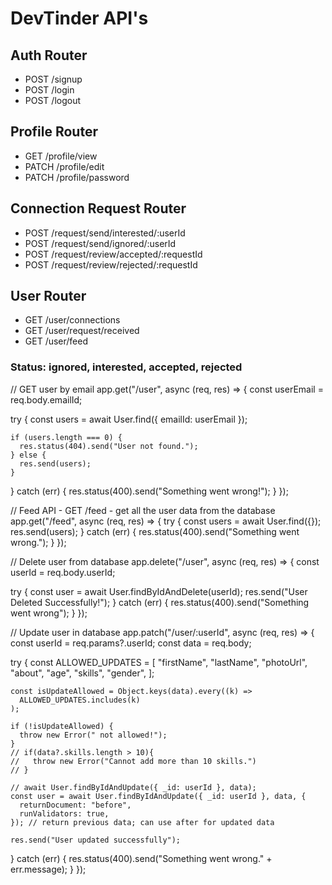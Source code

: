 # DevTinder API's

## Auth Router
- POST /signup
- POST /login
- POST /logout

## Profile Router
- GET /profile/view
- PATCH /profile/edit
- PATCH /profile/password

## Connection Request Router
- POST /request/send/interested/:userId
- POST /request/send/ignored/:userId
- POST /request/review/accepted/:requestId
- POST /request/review/rejected/:requestId

## User Router
- GET /user/connections
- GET /user/request/received
- GET /user/feed

### Status: ignored, interested, accepted, rejected




// GET user by email
app.get("/user", async (req, res) => {
  const userEmail = req.body.emailId;

  try {
    const users = await User.find({ emailId: userEmail });

    if (users.length === 0) {
      res.status(404).send("User not found.");
    } else {
      res.send(users);
    }
  } catch (err) {
    res.status(400).send("Something went wrong!");
  }
});

// Feed API - GET /feed - get all the user data from the database
app.get("/feed", async (req, res) => {
  try {
    const users = await User.find({});
    res.send(users);
  } catch (err) {
    res.status(400).send("Something went wrong.");
  }
});

// Delete user from database
app.delete("/user", async (req, res) => {
  const userId = req.body.userId;

  try {
    const user = await User.findByIdAndDelete(userId);
    res.send("User Deleted Successfully!");
  } catch (err) {
    res.status(400).send("Something went wrong");
  }
});

// Update user in database
app.patch("/user/:userId", async (req, res) => {
  const userId = req.params?.userId;
  const data = req.body;

  try {
    const ALLOWED_UPDATES = [
      "firstName",
      "lastName",
      "photoUrl",
      "about",
      "age",
      "skills",
      "gender",
    ];

    const isUpdateAllowed = Object.keys(data).every((k) =>
      ALLOWED_UPDATES.includes(k)
    );

    if (!isUpdateAllowed) {
      throw new Error(" not allowed!");
    }
    // if(data?.skills.length > 10){
    //   throw new Error("Cannot add more than 10 skills.")
    // }

    // await User.findByIdAndUpdate({ _id: userId }, data);
    const user = await User.findByIdAndUpdate({ _id: userId }, data, {
      returnDocument: "before",
      runValidators: true,
    }); // return previous data; can use after for updated data

    res.send("User updated successfully");
  } catch (err) {
    res.status(400).send("Something went wrong." + err.message);
  }
});